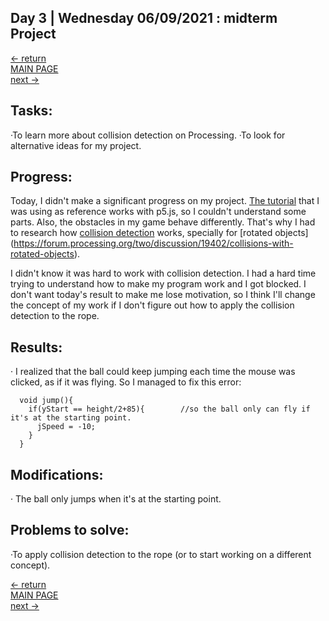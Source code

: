 ## Day 3 | Wednesday 06/09/2021 : midterm Project

[← return](https://github.com/andresugartechea/introToIM/blob/main/midtermProject/day2/Tuesday08.md)  
[MAIN PAGE](https://github.com/andresugartechea/introToIM/blob/main/midtermProject/journal.md)  
[next →](https://github.com/andresugartechea/introToIM/blob/main/midtermProject/day4/Thursday10.md)  

## Tasks:

·To learn more about collision detection on Processing.
·To look for alternative ideas for my project.

## Progress:

Today, I didn't make a significant progress on my project. [The tutorial](https://www.youtube.com/watch?v=cXgA1d_E-jY&t=1026s&ab_channel=TheCodingTrainTheCodingTrainVerified) that I was using as reference works with p5.js, so I couldn't understand some parts. Also, the obstacles in my game behave differently. That's why I had to research how [collision detection](http://www.jeffreythompson.org/collision-detection/table_of_contents.php) works, specially for [rotated objects] (https://forum.processing.org/two/discussion/19402/collisions-with-rotated-objects).

I didn't know it was hard to work with collision detection. I had a hard time trying to understand how to make my program work and I got blocked. I don't want today's result to make me lose motivation, so I think I'll change the concept of my work if I don't figure out how to apply the collision detection to the rope.

## Results:

· I realized that the ball could keep jumping each time the mouse was clicked, as if it was flying. So I managed to fix this error:

````
  void jump(){
    if(yStart == height/2+85){        //so the ball only can fly if it's at the starting point.
      jSpeed = -10;
    }
  }
````

## Modifications:

· The ball only jumps when it's at the starting point.

## Problems to solve:

·To apply collision detection to the rope (or to start working on a different concept).

[← return](https://github.com/andresugartechea/introToIM/blob/main/midtermProject/day2/Tuesday08.md)  
[MAIN PAGE](https://github.com/andresugartechea/introToIM/blob/main/midtermProject/journal.md)  
[next →](https://github.com/andresugartechea/introToIM/blob/main/midtermProject/day4/Thursday10.md)  
